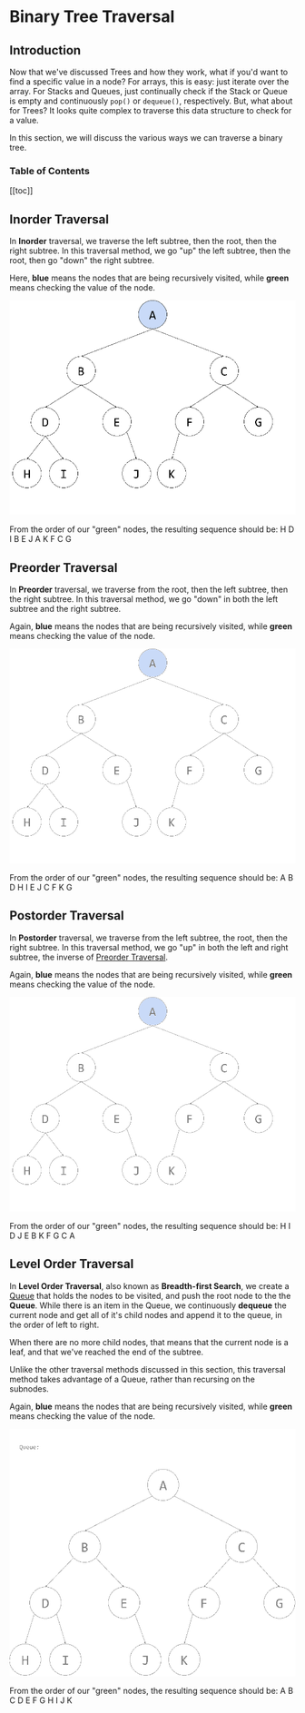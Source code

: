 # Binary Tree Traversal

## Introduction

Now that we've discussed Trees and how they work, what if you'd want to find a specific value in a node? For arrays, this is easy: just iterate over the array. For Stacks and Queues, just continually check if the Stack or Queue is empty and continuously `pop()` or `dequeue()`, respectively. But, what about for Trees? It looks quite complex to traverse this data structure to check for a value.

In this section, we will discuss the various ways we can traverse a binary tree.

### Table of Contents

[[toc]]

## Inorder Traversal

In **Inorder** traversal, we traverse the left subtree, then the root, then the right subtree. In this traversal method, we go "up" the left subtree, then the root, then go "down" the right subtree.

Here, **blue** means the nodes that are being recursively visited, while **green** means checking the value of the node.

<img src="./images/inorder.gif" class="center x50">

From the order of our "green" nodes, the resulting sequence should be: H D I B E J A K F C G

## Preorder Traversal

In **Preorder** traversal, we traverse from the root, then the left subtree, then the right subtree. In this traversal method, we go "down" in both the left subtree and the right subtree.

Again, **blue** means the nodes that are being recursively visited, while **green** means checking the value of the node.

<img src="./images/preorder.gif" class="center x50">

From the order of our "green" nodes, the resulting sequence should be:  A B D H I E J C F K G

## Postorder Traversal

In **Postorder** traversal, we traverse from the left subtree, the root, then the right subtree. In this traversal method, we go "up" in both the left and right subtree, the inverse of [Preorder Traversal](#preorder-traversal).

Again, **blue** means the nodes that are being recursively visited, while **green** means checking the value of the node.

<img src="./images/postorder.gif" class="center x50">

From the order of our "green" nodes, the resulting sequence should be: H I D J E B K F G C A

## Level Order Traversal

In **Level Order Traversal**, also known as **Breadth-first Search**, we create a [Queue](./adt-stack-and-queue.md#queue) that holds the nodes to be visited, and push the root node to the the **Queue**. While there is an item in the Queue, we continuously **dequeue** the current node and get all of it's child nodes and append it to the queue, in the order of left to right.

When there are no more child nodes, that means that the current node is a leaf, and that we've reached the end of the subtree.

Unlike the other traversal methods discussed in this section, this traversal method takes advantage of a Queue, rather than recursing on the subnodes.

Again, **blue** means the nodes that are being recursively visited, while **green** means checking the value of the node.

<img src="./images/level-order.gif" class="center x50">

From the order of our "green" nodes, the resulting sequence should be: A B C D E F G H I J K